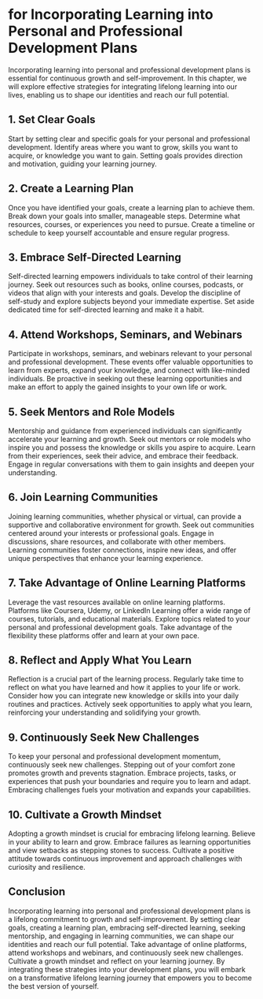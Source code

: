 for Incorporating Learning into Personal and Professional Development Plans
=================================================================================================

Incorporating learning into personal and professional development plans is essential for continuous growth and self-improvement. In this chapter, we will explore effective strategies for integrating lifelong learning into our lives, enabling us to shape our identities and reach our full potential.

**1. Set Clear Goals**
----------------------

Start by setting clear and specific goals for your personal and professional development. Identify areas where you want to grow, skills you want to acquire, or knowledge you want to gain. Setting goals provides direction and motivation, guiding your learning journey.

**2. Create a Learning Plan**
-----------------------------

Once you have identified your goals, create a learning plan to achieve them. Break down your goals into smaller, manageable steps. Determine what resources, courses, or experiences you need to pursue. Create a timeline or schedule to keep yourself accountable and ensure regular progress.

**3. Embrace Self-Directed Learning**
-------------------------------------

Self-directed learning empowers individuals to take control of their learning journey. Seek out resources such as books, online courses, podcasts, or videos that align with your interests and goals. Develop the discipline of self-study and explore subjects beyond your immediate expertise. Set aside dedicated time for self-directed learning and make it a habit.

**4. Attend Workshops, Seminars, and Webinars**
-----------------------------------------------

Participate in workshops, seminars, and webinars relevant to your personal and professional development. These events offer valuable opportunities to learn from experts, expand your knowledge, and connect with like-minded individuals. Be proactive in seeking out these learning opportunities and make an effort to apply the gained insights to your own life or work.

**5. Seek Mentors and Role Models**
-----------------------------------

Mentorship and guidance from experienced individuals can significantly accelerate your learning and growth. Seek out mentors or role models who inspire you and possess the knowledge or skills you aspire to acquire. Learn from their experiences, seek their advice, and embrace their feedback. Engage in regular conversations with them to gain insights and deepen your understanding.

**6. Join Learning Communities**
--------------------------------

Joining learning communities, whether physical or virtual, can provide a supportive and collaborative environment for growth. Seek out communities centered around your interests or professional goals. Engage in discussions, share resources, and collaborate with other members. Learning communities foster connections, inspire new ideas, and offer unique perspectives that enhance your learning experience.

**7. Take Advantage of Online Learning Platforms**
--------------------------------------------------

Leverage the vast resources available on online learning platforms. Platforms like Coursera, Udemy, or LinkedIn Learning offer a wide range of courses, tutorials, and educational materials. Explore topics related to your personal and professional development goals. Take advantage of the flexibility these platforms offer and learn at your own pace.

**8. Reflect and Apply What You Learn**
---------------------------------------

Reflection is a crucial part of the learning process. Regularly take time to reflect on what you have learned and how it applies to your life or work. Consider how you can integrate new knowledge or skills into your daily routines and practices. Actively seek opportunities to apply what you learn, reinforcing your understanding and solidifying your growth.

**9. Continuously Seek New Challenges**
---------------------------------------

To keep your personal and professional development momentum, continuously seek new challenges. Stepping out of your comfort zone promotes growth and prevents stagnation. Embrace projects, tasks, or experiences that push your boundaries and require you to learn and adapt. Embracing challenges fuels your motivation and expands your capabilities.

**10. Cultivate a Growth Mindset**
----------------------------------

Adopting a growth mindset is crucial for embracing lifelong learning. Believe in your ability to learn and grow. Embrace failures as learning opportunities and view setbacks as stepping stones to success. Cultivate a positive attitude towards continuous improvement and approach challenges with curiosity and resilience.

**Conclusion**
--------------

Incorporating learning into personal and professional development plans is a lifelong commitment to growth and self-improvement. By setting clear goals, creating a learning plan, embracing self-directed learning, seeking mentorship, and engaging in learning communities, we can shape our identities and reach our full potential. Take advantage of online platforms, attend workshops and webinars, and continuously seek new challenges. Cultivate a growth mindset and reflect on your learning journey. By integrating these strategies into your development plans, you will embark on a transformative lifelong learning journey that empowers you to become the best version of yourself.
